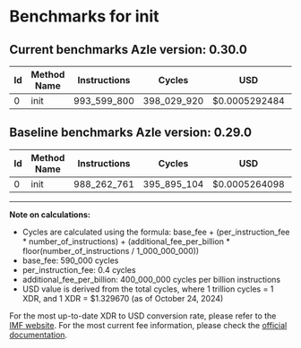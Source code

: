 # Benchmarks for init

## Current benchmarks Azle version: 0.30.0

| Id  | Method Name | Instructions | Cycles      | USD           | USD/Million Calls | Change                              |
| --- | ----------- | ------------ | ----------- | ------------- | ----------------- | ----------------------------------- |
| 0   | init        | 993_599_800  | 398_029_920 | $0.0005292484 | $529.24           | <font color="red">+5_337_039</font> |

## Baseline benchmarks Azle version: 0.29.0

| Id  | Method Name | Instructions | Cycles      | USD           | USD/Million Calls |
| --- | ----------- | ------------ | ----------- | ------------- | ----------------- |
| 0   | init        | 988_262_761  | 395_895_104 | $0.0005264098 | $526.40           |

---

**Note on calculations:**

- Cycles are calculated using the formula: base_fee + (per_instruction_fee \* number_of_instructions) + (additional_fee_per_billion \* floor(number_of_instructions / 1_000_000_000))
- base_fee: 590_000 cycles
- per_instruction_fee: 0.4 cycles
- additional_fee_per_billion: 400_000_000 cycles per billion instructions
- USD value is derived from the total cycles, where 1 trillion cycles = 1 XDR, and 1 XDR = $1.329670 (as of October 24, 2024)

For the most up-to-date XDR to USD conversion rate, please refer to the [IMF website](https://www.imf.org/external/np/fin/data/rms_sdrv.aspx).
For the most current fee information, please check the [official documentation](https://internetcomputer.org/docs/current/developer-docs/gas-cost#execution).
